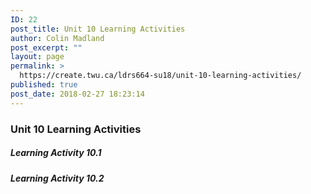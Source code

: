 ```yaml
---
ID: 22
post_title: Unit 10 Learning Activities
author: Colin Madland
post_excerpt: ""
layout: page
permalink: >
  https://create.twu.ca/ldrs664-su18/unit-10-learning-activities/
published: true
post_date: 2018-02-27 18:23:14
---
```

### Unit 10 Learning Activities

##### Learning Activity 10.1

##### Learning Activity 10.2